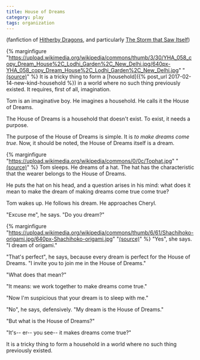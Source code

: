 ```yaml
---
title: House of Dreams
category: play
tags: organization
---
```


(fanfiction of [Hitherby Dragons](http://hitherby.com/), and particularly [The Storm that Saw Itself](http://books.hitherby.com/?cat=22))

{% marginfigure "https://upload.wikimedia.org/wikipedia/commons/thumb/3/30/YHA_058_copy_Dream_House%2C_Lodhi_Garden%2C_New_Delhi.jpg/640px-YHA_058_copy_Dream_House%2C_Lodhi_Garden%2C_New_Delhi.jpg" "[(source)](https://commons.wikimedia.org/wiki/File:YHA_058_copy_Dream_House,_Lodhi_Garden,_New_Delhi.jpg)" %}
It is a tricky thing to form a [household]({% post_url 2017-02-14-new-kind-household %}) in a world where no such thing previously existed. It requires, first of all, imagination.

Tom is an imaginative boy. He imagines a household. He calls it the House of Dreams.

The House of Dreams is a household that doesn't exist. To exist, it needs a purpose.

The purpose of the House of Dreams is simple. It is *to make dreams come true*. Now, it should be noted, the House of Dreams itself is a dream.

{% marginfigure "https://upload.wikimedia.org/wikipedia/commons/0/0c/Tophat.jpg" "[(source)](https://commons.wikimedia.org/wiki/File:Tophat.jpg)" %}
Tom sleeps. He dreams of a hat. The hat has the characteristic that the wearer belongs to the House of Dreams.

He puts the hat on his head, and a question arises in his mind: what does it mean to make the dream of making dreams come true come true?

Tom wakes up. He follows his dream. He approaches Cheryl.

"Excuse me", he says. "Do you dream?"

{% marginfigure "https://upload.wikimedia.org/wikipedia/commons/thumb/6/61/Shachihoko-origami.jpg/640px-Shachihoko-origami.jpg" "[(source)](https://commons.wikimedia.org/wiki/File:Shachihoko-origami.jpg)" %}
"Yes", she says. "I dream of origami."

"That's perfect", he says, because every dream is perfect for the House of Dreams. "I invite you to join me in the House of Dreams."

"What does that mean?"

"It means: we work together to make dreams come true."

"Now I'm suspicious that your dream is to sleep with me."

"No", he says, defensively. "My dream is the House of Dreams."

"But what is the House of Dreams?"

"It's-- er-- you see-- it makes dreams come true?"

It is a tricky thing to form a household in a world where no such thing previously existed.
